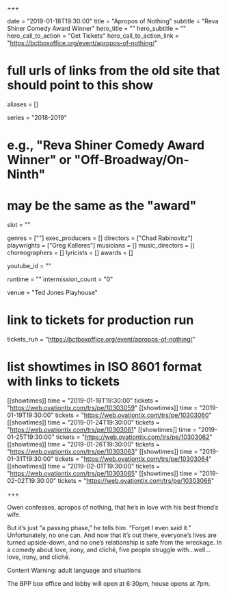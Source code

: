 +++

date = "2019-01-18T19:30:00"
title = "Apropos of Nothing"
subtitle = "Reva Shiner Comedy Award Winner"
hero_title = ""
hero_subtitle = ""
hero_call_to_action = "Get Tickets"
hero_call_to_action_link = "https://bctboxoffice.org/event/apropos-of-nothing/"

# full urls of links from the old site that should point to this show
aliases = []

series = "2018-2019"
# e.g., "Reva Shiner Comedy Award Winner" or "Off-Broadway/On-Ninth"
# may be the same as the "award"
slot = ""

genres = [""]
exec_producers = []
directors = ["Chad Rabinovitz"]
playwrights = ["Greg Kalleres"]
musicians = []
music_directors = []
choreographers = []
lyricists = []
awards = []

youtube_id = ""

runtime = ""
intermission_count = "0"

venue = "Ted Jones Playhouse"

# link to tickets for production run
tickets_run = "https://bctboxoffice.org/event/apropos-of-nothing/"

# list showtimes in ISO 8601 format with links to tickets
[[showtimes]]
    time = "2019-01-18T19:30:00"
    tickets = "https://web.ovationtix.com/trs/pe/10303059"
[[showtimes]]
    time = "2019-01-19T19:30:00"
    tickets = "https://web.ovationtix.com/trs/pe/10303060"
[[showtimes]]
    time = "2019-01-24T19:30:00"
    tickets = "https://web.ovationtix.com/trs/pe/10303061"
[[showtimes]]
    time = "2019-01-25T19:30:00"
    tickets = "https://web.ovationtix.com/trs/pe/10303062"
[[showtimes]]
    time = "2019-01-26T19:30:00"
    tickets = "https://web.ovationtix.com/trs/pe/10303063"
[[showtimes]]
    time = "2019-01-31T19:30:00"
    tickets = "https://web.ovationtix.com/trs/pe/10303064"
[[showtimes]]
    time = "2019-02-01T19:30:00"
    tickets = "https://web.ovationtix.com/trs/pe/10303065"
[[showtimes]]
    time = "2019-02-02T19:30:00"
    tickets = "https://web.ovationtix.com/trs/pe/10303066"

+++

Owen confesses, apropos of nothing, that he’s in love with his best friend’s wife.

But it’s just “a passing phase,” he tells him. “Forget I even said it.” Unfortunately, no one can. And now that it’s out there, everyone’s lives are turned upside-down, and no one’s relationship is safe from the wreckage. In a comedy about love, irony, and cliché, five people struggle with…well…love, irony, and cliché.

Content Warning: adult language and situations

The BPP box office and lobby will open at 6:30pm, house opens at 7pm.
